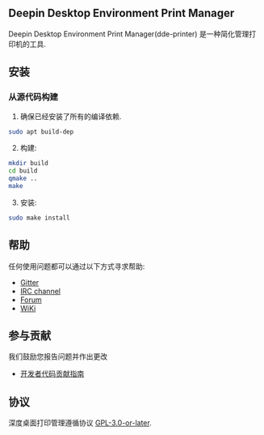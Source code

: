 ## Deepin Desktop Environment Print Manager

Deepin Desktop Environment Print Manager(dde-printer) 是一种简化管理打印机的工具.

## 安装

### 从源代码构建

1. 确保已经安装了所有的编译依赖.
````bash
sudo apt build-dep
````

2. 构建:

```bash
mkdir build
cd build
qmake ..
make
```

3. 安装:

```bash
sudo make install
```

## 帮助

任何使用问题都可以通过以下方式寻求帮助:

* [Gitter](https://gitter.im/orgs/linuxdeepin/rooms)
* [IRC channel](https://webchat.freenode.net/?channels=deepin)
* [Forum](https://bbs.deepin.org)
* [WiKi](https://wiki.deepin.org/)

## 参与贡献

我们鼓励您报告问题并作出更改

* [开发者代码贡献指南](https://github.com/linuxdeepin/developer-center/wiki/Contribution-Guidelines-for-Developers)

## 协议

深度桌面打印管理遵循协议 [GPL-3.0-or-later](LICENSE).
